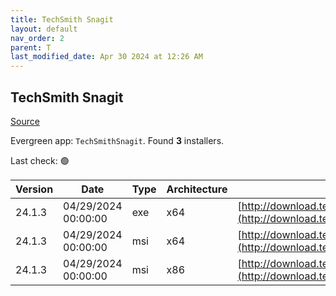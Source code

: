 ```yaml
---
title: TechSmith Snagit
layout: default
nav_order: 2
parent: T
last_modified_date: Apr 30 2024 at 12:26 AM
---
```


## TechSmith Snagit

[Source](https://www.techsmith.com/)

Evergreen app: `TechSmithSnagit`. Found **3** installers.

Last check: 🟢

| Version | Date                | Type | Architecture | URI                                                                                                                                        |
| ------- | ------------------- | ---- | ------------ | ------------------------------------------------------------------------------------------------------------------------------------------ |
| 24.1.3  | 04/29/2024 00:00:00 | exe  | x64          | [http://download.techsmith.com/snagit/releases/2413/snagit.exe](http://download.techsmith.com/snagit/releases/2413/snagit.exe)             |
| 24.1.3  | 04/29/2024 00:00:00 | msi  | x64          | [http://download.techsmith.com/snagit/releases/2413/snagit.msi](http://download.techsmith.com/snagit/releases/2413/snagit.msi)             |
| 24.1.3  | 04/29/2024 00:00:00 | msi  | x86          | [http://download.techsmith.com/snagit/releases/2413/32bit/snagit.msi](http://download.techsmith.com/snagit/releases/2413/32bit/snagit.msi) |
